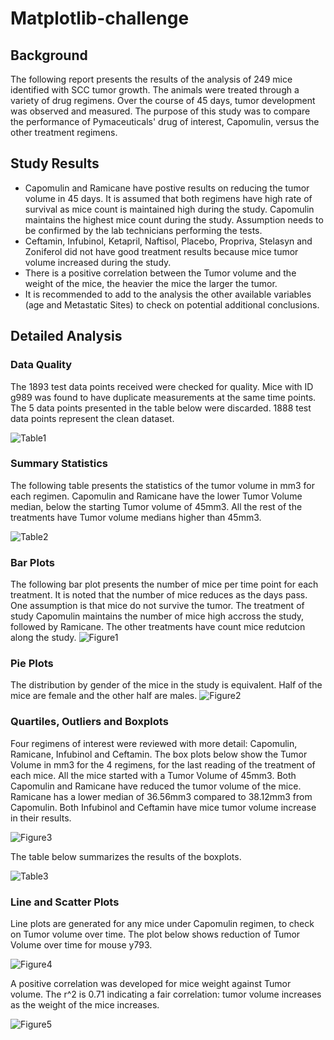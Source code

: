 # Matplotlib-challenge

## Background

The following report presents the results of the analysis of 249 mice identified with SCC tumor growth. The animals were treated through a variety of drug regimens. Over the course of 45 days, tumor development was observed and measured. The purpose of this study was to compare the performance of Pymaceuticals' drug of interest, Capomulin, versus the other treatment regimens. 

## Study Results
* Capomulin and Ramicane have postive results on reducing the tumor volume in 45 days. It is assumed that both regimens have high rate of survival as mice count is maintained high during the study. Capomulin maintains the highest mice count during the study.
Assumption needs to be confirmed by the lab technicians performing the tests.
* Ceftamin, Infubinol, Ketapril, Naftisol, Placebo, Propriva, Stelasyn and Zoniferol did not have good treatment results because mice tumor volume increased during the study.
* There is a positive correlation between the Tumor volume and the weight of the mice, the heavier the mice the larger the tumor.
* It is recommended to add to the analysis the other available variables (age and Metastatic Sites) to check on potential additional conclusions.


## Detailed Analysis

### Data Quality
The 1893 test data points received were checked for quality. Mice with ID g989 was found to have duplicate measurements at the same time points. The 5 data points presented in the table below were discarded. 1888 test data points represent the clean dataset.

![Table1](Images/table1.jpg)

### Summary Statistics
The following table presents the statistics of the tumor volume in mm3 for each regimen. Capomulin and Ramicane have the lower Tumor Volume median, below the starting Tumor volume of 45mm3. All the rest of the treatments have Tumor volume medians higher than 45mm3.

![Table2](Images/table2.jpg)

### Bar Plots
The following bar plot presents the number of mice per time point for each treatment.
It is noted that the number of mice reduces as the days pass. One assumption is that mice do not survive the tumor. The treatment of study Capomulin maintains the number of mice high accross the study, followed by Ramicane. The other treatments have count mice redutcion along the study.
![Figure1](Images/Fig1.png)

### Pie Plots
The distribution by gender of the mice in the study is equivalent. Half of the mice are female and the other half are males.
![Figure2](Images/Fig2.png)

### Quartiles, Outliers and Boxplots
Four regimens of interest were reviewed with more detail: Capomulin, Ramicane, Infubinol and Ceftamin.
The box plots below show the Tumor Volume in mm3 for the 4 regimens, for the last reading of the treatment of each mice. All the mice started with a Tumor Volume of 45mm3. Both Capomulin and Ramicane have reduced the tumor volume of the mice. Ramicane has a lower median of 36.56mm3 compared to 38.12mm3 from Capomulin. Both Infubinol and Ceftamin have mice tumor volume increase in their results.

![Figure3](Images/Fig3.png)

The table below summarizes the results of the boxplots.

![Table3](Images/table4.jpg)

### Line and Scatter Plots
Line plots are generated for any mice under Capomulin regimen, to check on Tumor volume over time. The plot below shows reduction of Tumor Volume over time for mouse y793.

![Figure4](Images/Fig4.png)

A positive correlation was developed for mice weight against Tumor volume. The r^2 is 0.71 indicating a fair correlation: tumor volume increases as the weight of the mice increases.

![Figure5](Images/Fig5.png)
